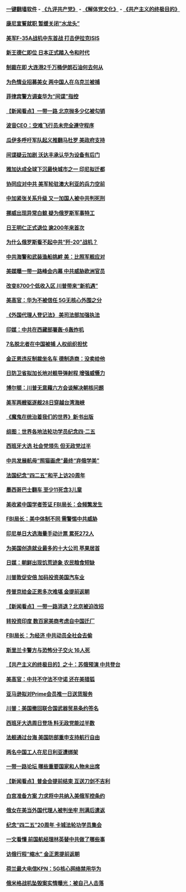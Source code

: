 #### [一键翻墙软件](https://github.com/gfw-breaker/nogfw/blob/master/README.md?t=05010937) -  [《九评共产党》](https://github.com/gfw-breaker/9ping.md?t=05010937) - [《解体党文化》](https://github.com/gfw-breaker/jtdwh.md?t=05010937) - [《共产主义的终极目的》](https://github.com/gfw-breaker/gczydzjmd.md?t=05010937)

#### [康尼宣誓就职 暂缓关闭“水龙头”](../pages/nsc418/n11226024.md?t=05010937) 

#### [美军F-35A战机中东首战 打击伊拉克ISIS](../pages/nsc418/n11225663.md?t=05010937) 

#### [新王德仁即位 日本正式踏入令和时代](../pages/nsc418/n11225925.md?t=05010937) 

#### [制裁在即 大连港2千万桶伊朗石油何去何从](../pages/nsc418/n11225276.md?t=05010937) 

#### [为色情业招募美女 两中国人在乌克兰被捕](../pages/nsc418/n11225138.md?t=05010937) 

#### [菲律宾警方调查华为“间谍”指控](../pages/nsc418/n11225052.md?t=05010937) 

#### [【新闻看点】一带一路 北京抛多少亿被勾销](../pages/nsc418/n11224834.md?t=05010937) 

#### [波音CEO：空难飞行员未完全遵守程序](../pages/nsc418/n11224825.md?t=05010937) 

#### [瓜伊多呼吁军队起义推翻马杜罗 美政府支持](../pages/nsc418/n11224901.md?t=05010937) 

#### [间谍疑云加剧 沃达丰承认华为设备有后门](../pages/nsc418/n11224659.md?t=05010937) 

#### [雅加达成全球下沉最快城市之一 印尼拟迁都](../pages/nsc418/n11224133.md?t=05010937) 

#### [协同应对中共 美军轮驻澳大利亚的兵力空前](../pages/nsc418/n11224434.md?t=05010937) 

#### [中加紧张关系升级 又一加国人被中共判死刑](../pages/nsc418/n11224222.md?t=05010937) 

#### [挪威出现异常白鲸 疑为俄罗斯军事特工](../pages/nsc418/n11224062.md?t=05010937) 

#### [日王明仁正式退位 逾200年来首次](../pages/nsc418/n11223899.md?t=05010937) 

#### [为什么俄罗斯看不起中共“歼-20”战机？](../pages/nsc418/n11223809.md?t=05010937) 

#### [中共海警和武装渔船挑衅 美：比照军舰应对](../pages/nsc418/n11223762.md?t=05010937) 

#### [美媒曝一带一路峰会内幕 中共威胁欧洲官员](../pages/nsc418/n11222562.md?t=05010937) 

#### [改变8700个低收入区 川普带来“新机遇”](../pages/nsc418/n11222439.md?t=05010937) 

#### [美高官：华为不被信任 5G无核心外围之分](../pages/nsc418/n11222434.md?t=05010937) 

#### [《外国代理人登记法》 美司法部加强执法](../pages/nsc418/n11222390.md?t=05010937) 

#### [印媒：中共在西藏部署轰-6轰炸机](../pages/nsc418/n11221966.md?t=05010937) 

#### [7名脱北者在中国被捕 人权组织担忧](../pages/nsc418/n11221944.md?t=05010937) 

#### [金正恩违反制裁坐名车 德制造商：没卖给他](../pages/nsc418/n11221862.md?t=05010937) 

#### [日防卫省拟加长地对舰导弹射程 增强威慑力](../pages/nsc418/n11221633.md?t=05010937) 

#### [博尔顿：川普无意藉六方会谈解决朝核问题](../pages/nsc418/n11221213.md?t=05010937) 

#### [美军两艘驱逐舰28日穿越台湾海峡](../pages/nsc418/n11220534.md?t=05010937) 

#### [《魔鬼在统治着我们的世界》新书出版](../pages/nsc418/n11206636.md?t=05010937) 

#### [组图：世界各地法轮功学员纪念四‧二五](../pages/nsc418/n11203328.md?t=05010937) 

#### [西班牙大选 社会党领先 但无政党过半](../pages/nsc418/n11220267.md?t=05010937) 

#### [中共发展航母“照猫画虎”最终“弃俄学美”](../pages/nsc418/n11220151.md?t=05010937) 

#### [法国纪念“四二五”和平上访20周年](../pages/nsc418/n11219882.md?t=05010937) 

#### [墨西哥巴士翻车 至少11死含3儿童](../pages/nsc418/n11220073.md?t=05010937) 

#### [美收紧中国学者签证 FBI局长：会频繁发生](../pages/nsc418/n11219985.md?t=05010937) 

#### [FBI局长：美中体制不同 需警惕中共威胁](../pages/nsc418/n11218409.md?t=05010937) 

#### [印尼单日大选海量手动计票 累死272人](../pages/nsc418/n11219625.md?t=05010937) 

#### [为美国创造就业最多的十大公司 苹果居首](../pages/nsc418/n11216870.md?t=05010937) 

#### [日媒：朝鲜出现饥荒迹象 农民粮食短缺](../pages/nsc418/n11218950.md?t=05010937) 

#### [川普敦促安倍 加码投资美国汽车业](../pages/nsc418/n11218505.md?t=05010937) 

#### [传普京给金正恩多次难堪 金提前返朝](../pages/nsc418/n11218286.md?t=05010937) 

#### [【新闻看点】一带一路消退？北京被迫改招](../pages/nsc418/n11217837.md?t=05010937) 

#### [转投资印度 数百家美商考虑自中国迁厂](../pages/nsc418/n11218089.md?t=05010937) 

#### [FBI局长：为经济 中共动员全社会去偷](../pages/nsc418/n11217723.md?t=05010937) 

#### [斯里兰卡警方与恐怖分子交火 16人死](../pages/nsc418/n11217767.md?t=05010937) 

#### [【共产主义的终极目的】之十：苏俄预演 中共登台](../pages/nsc418/n11118424.md?t=05010937) 

#### [美高官：中共不守法不守诺 还在美猎狐](../pages/nsc418/n11215821.md?t=05010937) 

#### [亚马逊拟对Prime会员推一日送货服务](../pages/nsc418/n11217774.md?t=05010937) 

#### [川普：美国撤回联合国武器贸易条约签名](../pages/nsc418/n11216651.md?t=05010937) 

#### [西班牙大选周日登场 料无政党能过半数](../pages/nsc418/n11217298.md?t=05010937) 

#### [法舰通过台海 美国防部重申支持航行自由](../pages/nsc418/n11217098.md?t=05010937) 

#### [两名中国工人在尼日利亚遭绑架](../pages/nsc418/n11217100.md?t=05010937) 

#### [一带一路论坛 哪些重要国家和人物未出席](../pages/nsc418/n11216453.md?t=05010937) 

#### [【新闻看点】普金会提前结束 互送刀剑不吉利](../pages/nsc418/n11216173.md?t=05010937) 

#### [白宫准备方案 力求将中共纳入美俄军控条约](../pages/nsc418/n11216480.md?t=05010937) 

#### [俄女在美当外国代理人被判坐牢 刑满后遣返](../pages/nsc418/n11216378.md?t=05010937) 

#### [纪念“四二五”20周年 卡城法轮功学员集会](../pages/nsc418/n11216107.md?t=05010937) 

#### [一文看懂 前国航经理林英替中共做了哪些事](../pages/nsc418/n11209507.md?t=05010937) 

#### [访俄行程“缩水” 金正恩提前返朝](../pages/nsc418/n11215584.md?t=05010937) 

#### [荷兰最大电信KPN：5G核心网络禁用华为](../pages/nsc418/n11215182.md?t=05010937) 

#### [俄米格战机坠毁案实情曝光：被自己人击落](../pages/nsc418/n11215228.md?t=05010937) 

